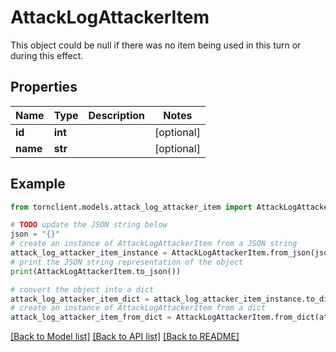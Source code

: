 # AttackLogAttackerItem

This object could be null if there was no item being used in this turn or during this effect.

## Properties

Name | Type | Description | Notes
------------ | ------------- | ------------- | -------------
**id** | **int** |  | [optional] 
**name** | **str** |  | [optional] 

## Example

```python
from tornclient.models.attack_log_attacker_item import AttackLogAttackerItem

# TODO update the JSON string below
json = "{}"
# create an instance of AttackLogAttackerItem from a JSON string
attack_log_attacker_item_instance = AttackLogAttackerItem.from_json(json)
# print the JSON string representation of the object
print(AttackLogAttackerItem.to_json())

# convert the object into a dict
attack_log_attacker_item_dict = attack_log_attacker_item_instance.to_dict()
# create an instance of AttackLogAttackerItem from a dict
attack_log_attacker_item_from_dict = AttackLogAttackerItem.from_dict(attack_log_attacker_item_dict)
```
[[Back to Model list]](../README.md#documentation-for-models) [[Back to API list]](../README.md#documentation-for-api-endpoints) [[Back to README]](../README.md)


